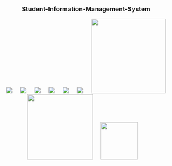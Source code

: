 <div align="center">
  
  ### Student-Information-Management-System
</div>

<p align="center">
&emsp;
  <img src="https://img.shields.io/github/languages/code-size/MD-MAFUJUL-HASAN/Student-Information-Management-System?style=for-the-badge">
  &emsp;
  <img src="https://img.shields.io/github/repo-size/MD-MAFUJUL-HASAN/Student-Information-Management-System?color=purple&style=for-the-badge">
  &emsp;
  <img src="https://img.shields.io/github/languages/count/MD-MAFUJUL-HASAN/Student-Information-Management-System?color=green&style=for-the-badge">
  &emsp;
  <img src="https://img.shields.io/github/languages/top/MD-MAFUJUL-HASAN/Student-Information-Management-System?color=orange&style=for-the-badge">
  &emsp;
  <img src="https://img.shields.io/github/commit-activity/m/MD-MAFUJUL-HASAN/Student-Information-Management-System?color=lime&style=for-the-badge">
  &emsp;
  <img src="https://img.shields.io/github/last-commit/MD-MAFUJUL-HASAN/Student-Information-Management-System?color=darkgreen&style=for-the-badge">
  &emsp;
  <img src="https://tokei.rs/b1/github/MD-MAFUJUL-HASAN/Student-Information-Management-System?category=code" width="200">
  &emsp;
  <img src="https://tokei.rs/b1/github/MD-MAFUJUL-HASAN/Student-Information-Management-System?category=lines" width="175">
  &emsp;
  <img src="https://tokei.rs/b1/github/MD-MAFUJUL-HASAN/Student-Information-Management-System?category=files" width="100">
  &emsp;
  </p>
